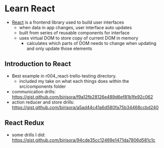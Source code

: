 # Learn React
- [React](https://facebook.github.io/react/index.html) is a frontend library used to build user interfaces
  - when data in app changes, user interface auto updates
  - built from series of reusable components for interface
  - uses virtual DOM to store copy of current DOM in memory
    - calculates which parts of DOM needs to change when updating and only update those elements

## Introduction to React
- Best example in r004_react-trello-testing directory. 
  - included my take on what each things does within the src/components folder
- communication drills: https://gist.github.com/birisora/f9a12fb28126e489d6ef81b1fe92c062
- action reducer and store drills: https://gist.github.com/birisora/a5ad44c41a6d580fa75b34468ccbd240

## React Redux
- some drills I did: https://gist.github.com/birisora/94cde35cc12469e1471da7806d581c1c